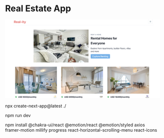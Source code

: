 # Real Estate App

![Real Estate](https://raw.githubusercontent.com/prasannanimbalkar/Real-Estate-App-Next.js/master/project-images/disp.png)


<!-- commands  -->

npx create-next-app@latest ./

npm run dev

npm install @chakra-ui/react @emotion/react @emotion/styled axios framer-motion millify progress react-horizontal-scrolling-menu react-icons


